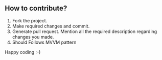 ## How to contribute?

1. Fork the project. 
2. Make required changes and commit. 
3. Generate pull request. Mention all the required description regarding changes you made.
4. Should Follows MVVM pattern

Happy coding :-)
